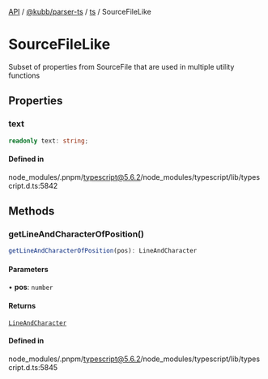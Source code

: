 [API](../../../../../packages.md) / [@kubb/parser-ts](../../../index.md) / [ts](../index.md) / SourceFileLike

# SourceFileLike

Subset of properties from SourceFile that are used in multiple utility functions

## Properties

### text

```ts
readonly text: string;
```

#### Defined in

node\_modules/.pnpm/typescript@5.6.2/node\_modules/typescript/lib/typescript.d.ts:5842

## Methods

### getLineAndCharacterOfPosition()

```ts
getLineAndCharacterOfPosition(pos): LineAndCharacter
```

#### Parameters

• **pos**: `number`

#### Returns

[`LineAndCharacter`](LineAndCharacter.md)

#### Defined in

node\_modules/.pnpm/typescript@5.6.2/node\_modules/typescript/lib/typescript.d.ts:5845
